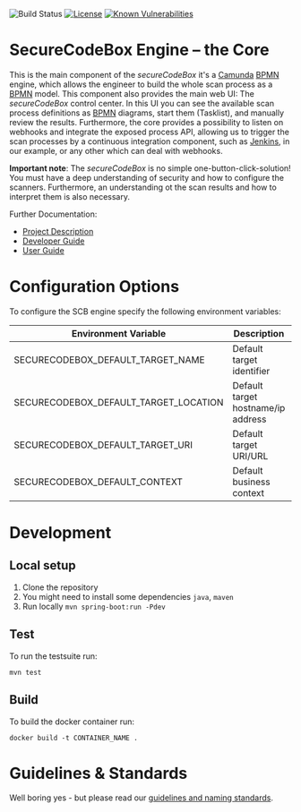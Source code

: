   ![Build Status](https://travis-ci.com/secureCodeBox/engine.svg?token=N5PJUt4SAUxNTYFZNtLj&branch=develop)
  [![License](https://img.shields.io/badge/License-Apache%202.0-blue.svg)](https://opensource.org/licenses/Apache-2.0)
  [![Known Vulnerabilities](https://snyk.io/test/github/secureCodeBox/engine/badge.svg)](https://snyk.io/test/github/secureCodeBox/engine)

 # SecureCodeBox Engine – the Core

This is the main component of the _secureCodeBox_ it's a [Camunda][camunda] [BPMN][bpmn] engine, which allows the engineer to build the whole scan process as a [BPMN][bpmn] model. This component also provides the main web UI: The _secureCodeBox_ control center. In this UI you can see the available scan process definitions as [BPMN][bpmn] diagrams, start them (Tasklist), and manually review the results. Furthermore, the core provides a possibility to listen on webhooks and integrate the exposed process API, allowing us to trigger the scan processes by a continuous integration component, such as [Jenkins][jenkins], in our example, or any other which can deal with webhooks.

 **Important note**: The _secureCodeBox_ is no simple one-button-click-solution! You must have a deep understanding of security and how to configure the scanners. Furthermore, an understanding ot the scan results and how to interpret them is also necessary.

 Further Documentation:
 * [Project Description][scb-project]
 * [Developer Guide][scb-developer-guide]
 * [User Guide][scb-user-guide]

# Configuration Options
To configure the SCB engine specify the following environment variables:

| Environment Variable                  | Description                        | Example Value               |
| ------------------------------------- | ---------------------------------- | --------------------------- |
| SECURECODEBOX_DEFAULT_TARGET_NAME     | Default target identifier          | BodgeIT Public Host         |
| SECURECODEBOX_DEFAULT_TARGET_LOCATION | Default target hostname/ip address | bodgeit                     |
| SECURECODEBOX_DEFAULT_TARGET_URI      | Default target URI/URL             | http://bodgeit:8080/bodgeit |
| SECURECODEBOX_DEFAULT_CONTEXT         | Default business context           | BodgeIT                     |

# Development

## Local setup

1.  Clone the repository
2.  You might need to install some dependencies `java`, `maven`
3.  Run locally `mvn spring-boot:run -Pdev`

## Test

To run the testsuite run:

`mvn test`

## Build

To build the docker container run:

`docker build -t CONTAINER_NAME .`

# Guidelines & Standards
Well boring yes - but please read our [guidelines and naming standards][scb-developer-guidelines].

[scb-project]:              https://github.com/secureCodeBox/secureCodeBox
[scb-developer-guide]:      https://github.com/secureCodeBox/secureCodeBox/blob/develop/docs/developer-guide/README.md
[scb-developer-guidelines]: https://github.com/secureCodeBox/secureCodeBox/blob/develop/docs/developer-guide/README.md#guidelines
[scb-user-guide]:           https://github.com/secureCodeBox/secureCodeBox/tree/develop/docs/user-guide

[camunda]:                  https://camunda.com/de/
[bpmn]:                     https://en.wikipedia.org/wiki/Business_Process_Model_and_Notation
[jenkins]:                  https://jenkins.io/

[docker]:                   https://www.docker.com/
[beta-testers]:             https://www.securecodebox.io/
[owasp]:                    https://www.owasp.org/index.php/Main_Page

